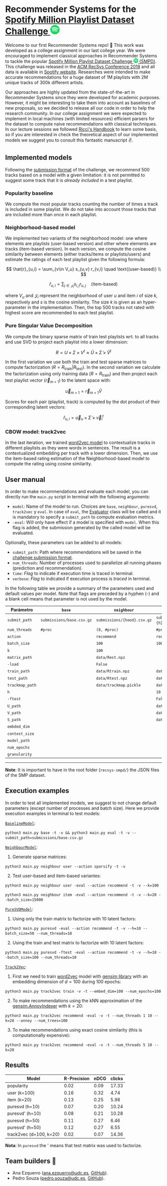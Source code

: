 # Recommender Systems for the [Spotify Million Playlist Dataset Challenge ](https://www.aicrowd.com/challenges/spotify-million-playlist-dataset-challenge) <img  class="lazyloaded" src="spotify.svg" height="30px">

Welcome to our first Recommender Systems repo! :wave: This work was developed as a college assignment in our last college year. We were encouraged to implement classical approaches in Recommender Systems to tackle the popular [Spotify Million Playlist Dataset Challenge <img  class="lazyloaded" src="spotify.svg" height="15px"> (SMPD)](https://www.aicrowd.com/challenges/spotify-million-playlist-dataset-challenge). This challenge was released in the [ACM RecSys Conference 2018](https://www.recsyschallenge.com/2018/) and all data is available in [Spotify website](https://research.atspotify.com/datasets/). Researches were intended to make accurate recommendations for a huge dataset of 1M playlists with 2M unique tracks of 300k different artists. 

Our approaches are highly updated from the state-of-the-art in Recommender Systems since they were developed for academic purposes. However, it might be interesting to take them into account as baselines of new proposals, so we decided to release all our code in order to help the research community. In our college assignment we were expected to implement in local machines (with limited resources) efficient parsers for the dataset to compute naive recommendations with classical techniques. In our lecture sessions we followed [Ricci's Handbook](https://link.springer.com/book/10.1007/978-0-387-85820-3) to learn some basis, so if you are interested in check the theoretical aspect of our implemented models we suggest you to consult this fantastic manuscript :v:.



## Implemented models

Following the [submission format](https://www.aicrowd.com/challenges/spotify-million-playlist-dataset-challenge#submission-format) of the challenge, we recommend 500 tracks based on a model with a given limitation: it is not permitted to suggest some track that it is *already included* in a test playlist.

### Popularity baseline

We compute the most popular tracks counting the number of times a track is included in some playlist. We do not take into account those tracks that are included more than once in each playlist.

### Neighborhood-based model 

We implemented two variants of the neighborhood model: one where elements are playlists (user-based version) and other where elements are tracks (item-based version). In each version, we compute the cosine similarity between elements (either tracks/items or playlists/users) and estimate the ratings of each test playlist given the following formula:

$$ \hat{r}_{u,i} = \sum_{v\in V_u} s_{u,v} r_{v,i} \quad  \text{(user-based)} \\ $$ 

$$ \hat{r}_{u,i} = \sum_{j\in\mathcal{J}_i} s_{i,j} r_{u,j} \quad \text{(item-based)} $$

where $V_u$ and $\mathcal{J}_i$ represent the neighborhood of user $u$ and item $i$ of size $k$, respectively and $s$ is the cosine similarity. The size $k$ is given as an hyper-parameter in the implementation. Then, the top 500 tracks not rated with highest score are recommended to each test playlist.

### Pure Singular Value Decomposition

We compute the binary sparse matrix of train test playlists wrt. to all tracks and use SVD to project each playlist into a lower dimension:

$$R=U\times \Sigma \times V^t \approx \tilde{U} \times \tilde{\Sigma} \times \tilde{V}^t$$

In the first variation we use both the train and test sparse matrices to compute factorization ($R=R_\text{train}|R_\text{test}$). In the second variation we calculate the factorization using only training data ($R=R_\text{train}$) and then project each test playlist vector ($\vec{r}_{m+1}$) to the latent space with:

```math
\vec{u}_{m+1} = \vec{r}_{m+1} \tilde{V}
```

Scores for each pair (playlist, track) is computed by the dot product of their corresponding latent vectors:

$$ \hat{r}_{u,i} = \vec{u}_u \times \tilde{\Sigma} \times \vec{v}_i^t $$

### CBOW model: track2vec

In the last iteration, we trained [word2vec model](https://arxiv.org/abs/1301.3781) to contextualize tracks in different playlists as they were words in sentences. The result is a contextualized embedding per track with a lower dimension. Then, we use the item-based rating estimation of the Neighborhood-based model to compute the rating using cosine similarity.



## User manual

In order to make recommendations and evaluate each model, you can directly run the `main.py` script in terminal with the following arguments:

- `model`: Name of the model to run. Choices are `base`, `neighbour`, `puresvd`, `track2vec` y `eval`. In case of `eval`, the [Evaluator](utils/evaluation.py) class will be called and it is mandatory to specify a `submit_path` to compute evaluation metrics.
- `-eval`: Will only have effect if a model is specified with `model`. When this flag is added, the submission generated by the called model will be evaluated. 

Optionally, these parameters can be added to all models:

- `submit_path`: Path where recommendations will be saved in the 
[challenge submission format](https://www.aicrowd.com/challenges/spotify-million-playlist-dataset-challenge/). 
- `num_threads`: Number of processes used to parallelize all running phases (prediction and recommendation). 
- `time`: *Flag* to indicate if execution time is traced in terminal. 
- `verbose`: *Flag* to indicated if execution process is _traced_ in terminal.

In the following table we provide a summary of the parameters used and default values per model. Note that flags are preceded by a hyphen (-) and a blank cell means that parameter is not used by the model.

| Parámetro       | `base`                    | `neighbour`                 | `puresvd`                               | `track2vec`                    |
|-----------------|---------------------------|-----------------------------|-----------------------------------------|--------------------------------|
| `submit_path`   | `submissions/base.csv.gz` | `submissions/{hood}.csv.gz` | `submissions/puresvd{ftest}-{h}.csv.gz` | `submissions/track2vec.csv.gz` |
| `num_threads`   | `#proc`                   | `(8, #proc)`                | `#proc`                                 | `#proc`                        |
| `action`        |                           | `recommend`                 | `recommend`                             | `recommend`                    | 
| `batch_size`    |                           | `100`                       | `100`                                   | `100`                          | 
| `k`             |                           | `100`                       |                                         | `10`                           |
| `matrix_path`   |                           | `data/Rest.npz`             |                                         |                                |
| `-load`         |                           | `False`                     |                                         |                                |
| `train_path`    |                           | `data/Rtrain.npz`           | `data/Rtrain.npz`                       | `data/Rtrain.npz`              |
| `test_path`     |                           | `data/Rtest.npz`            | `data/Rtest.npz`                        | `data/Rtest.npz`               |
| `trackmap_path` |                           | `data/trackmap.pickle`      | `data/trackmap.pickle`                  | `data/trackmap.pickle`         | 
| `h`             |                           |                             | `10`                                    |                                |
| `-ftest`        |                           |                             | `False`                                 |                                |     
| `U_path`        |                           |                             | `data/U.npy`                            |                                |
| `V_path`        |                           |                             | `data/V.npy`                            |                                |
| `S_path`        |                           |                             | `data/S.npy`                            | `data/S-track2vec.npz`         |
| `embded_dim`    |                           |                             |                                         | `50`                           |
| `context_size`  |                           |                             |                                         | `10`                           |
| `model_path`    |                           |                             |                                         | `data/track2vec`               |
| `num_epochs`    |                           |                             |                                         | `50`                           |
| `granularity`   |                           |                             |                                         | `10e3`                         |

---

**Note**: It is important to have in the root folder (`recsys-smpd/`) the JSON files of the SMP dataset.

## Execution examples

In order to test all implemented models, we suggest to not change default parameters (except number of processes and batch size). Here we provide execution examples in terminal to test models:



[`BaselineModel`](models/baseline.py):


```shell
python3 main.py base -t -v && python3 main.py eval -t -v --submit_path=submissions/base.csv.gz
```
[`NeighbourModel`](models/neighbour.py):

1. Generate sparse matrices:

```shell
python3 main.py neighbour user --action sparsify -t -v
```

2. Test user-based and item-based variantes:

```shell
python3 main.py neighbour user -eval --action recommend -t -v --k=100
```

```shell
python3 main.py neighbour item -eval --action recommend -t -v --k=20 --batch_size=15000
```


[`PureSVDModel`](models/puresvd.py):

1. Using only the train matrix to factorize with 10 latent factors:

```shell
python3 main.py puresvd -eval --action recommend -t -v --h=10 --batch_size=50 --num_threads=10
```

2. Using the train and test matrix to factorize with 10 latent factors:

```shell
python3 main.py puresvd -ftest -eval --action recommend -t -v --h=10 --batch_size=100 --num_threads=10
```


[`Track2Vec`](models/track2vec.py):

1. First we need to train [word2vec](https://arxiv.org/abs/1301.3781) model with [gensim library](https://radimrehurek.com/gensim/models/word2vec.htm) with an embedding dimension of $d=100$ during 100 epochs:

```shell
python3 main.py track2vec train -v -t --embed_dim=100 --num_epochs=100
```
2. To make recommendations using the kNN approximation of the [gensim.AnnoyIndexer](https://radimrehurek.com/gensim/auto_examples/tutorials/run_annoy.html) with $k=20$:

```shell
python3 main.py track2vec recommend -eval -v -t --num_threads 1 10 --k=20 --annoy --num_trees=100
```

3. To make recommendations using exact cosine similarity (this is computationally expensive):

```shell
python3 main.py track2vec recommend -eval -v -t --num_threads 5 10 --k=20
```


## Results

| Model                  | R-Precision | nDCG | clicks |
|-------------------------|-------------|------|--------|
| popularity              | 0.02        | 0.09 | 17.33  |
| user (k=100)            | 0.16        | 0.32 | 4.74   |
| item (k=20)             | 0.13        | 0.25 | 5.98   |
| puresvd (h=10)          | 0.07        | 0.20 | 10.24  |  
| puresvd' (h=10)         | 0.08        | 0.21 | 10.28  |
| puresvd (h=50)          | 0.11        | 0.27 | 6.46   |
| puresvd' (h=50)         | 0.12        | 0.27 | 6.55   |
| track2vec (d=100, k=20) | 0.02        | 0.07 | 14.36  |

**Nota**: In `puresvd` the ' means that test matrix was used to factorize.


## Team builders :construction_worker:

- Ana Ezquerro ([ana.ezquerro@udc.es](mailto:ana.ezquerro@udc.es), [GitHub](https://github.com/anaezquerro)).
- Pedro Souza ([pedro.souza@udc.es](mailto:pedro.souza@udc.es), [GitHub](https://github.com/pedrosouzaa1)).

